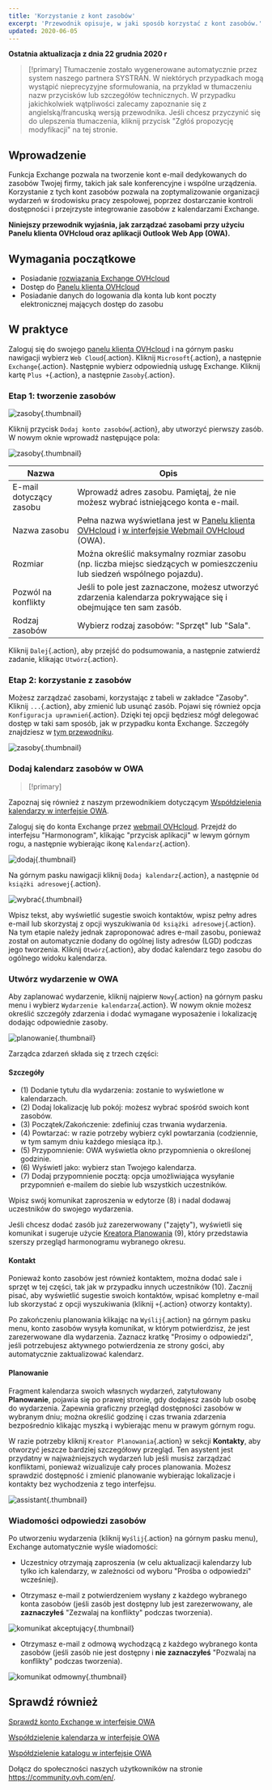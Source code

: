 ```yaml
---
title: 'Korzystanie z kont zasobów'
excerpt: 'Przewodnik opisuje, w jaki sposób korzystać z kont zasobów.'
updated: 2020-06-05
---
```


**Ostatnia aktualizacja z dnia 22 grudnia 2020 r**

> [!primary]
> Tłumaczenie zostało wygenerowane automatycznie przez system naszego partnera SYSTRAN. W niektórych przypadkach mogą wystąpić nieprecyzyjne sformułowania, na przykład w tłumaczeniu nazw przycisków lub szczegółów technicznych. W przypadku jakichkolwiek wątpliwości zalecamy zapoznanie się z angielską/francuską wersją przewodnika. Jeśli chcesz przyczynić się do ulepszenia tłumaczenia, kliknij przycisk "Zgłóś propozycję modyfikacji" na tej stronie.
> 

## Wprowadzenie

Funkcja Exchange pozwala na tworzenie kont e-mail dedykowanych do zasobów Twojej firmy, takich jak sale konferencyjne i wspólne urządzenia. Korzystanie z tych kont zasobów pozwala na zoptymalizowanie organizacji wydarzeń w środowisku pracy zespołowej, poprzez dostarczanie kontroli dostępności i przejrzyste integrowanie zasobów z kalendarzami Exchange.

**Niniejszy przewodnik wyjaśnia, jak zarządzać zasobami przy użyciu Panelu klienta OVHcloud oraz aplikacji Outlook Web App (OWA).**

## Wymagania początkowe

- Posiadanie [rozwiązania Exchange OVHcloud](https://www.ovhcloud.com/pl/emails/hosted-exchange/)
- Dostęp do [Panelu klienta OVHcloud](https://www.ovh.com/auth/?action=gotomanager&from=https://www.ovh.pl/&ovhSubsidiary=pl)
- Posiadanie danych do logowania dla konta lub kont poczty elektronicznej mających dostęp do zasobu

## W praktyce

Zaloguj się do swojego [panelu klienta OVHcloud](https://www.ovh.com/auth/?action=gotomanager&from=https://www.ovh.pl/&ovhSubsidiary=pl) i na górnym pasku nawigacji wybierz `Web Cloud`{.action}. Kliknij `Microsoft`{.action}, a następnie `Exchange`{.action}. Następnie wybierz odpowiednią usługę Exchange. Kliknij kartę `Plus +`{.action}, a następnie `Zasoby`{.action}.

### Etap 1: tworzenie zasobów

![zasoby](images/exchange-resources-step1.png){.thumbnail}

Kliknij przycisk `Dodaj konto zasobów`{.action}, aby utworzyć pierwszy zasób. W nowym oknie wprowadź następujące pola:

![zasoby](images/exchange-resources-step2.png){.thumbnail}

|Nazwa|Opis|
|---|---|
|E-mail dotyczący zasobu|Wprowadź adres zasobu. Pamiętaj, że nie możesz wybrać istniejącego konta e-mail.|
|Nazwa zasobu|Pełna nazwa wyświetlana jest w [Panelu klienta OVHcloud](https://www.ovh.com/auth/?action=gotomanager&from=https://www.ovh.pl/&ovhSubsidiary=pl) i [w interfejsie Webmail OVHcloud](https://www.ovh.pl/mail/) (OWA).|
|Rozmiar|Można określić maksymalny rozmiar zasobu (np. liczba miejsc siedzących w pomieszczeniu lub siedzeń wspólnego pojazdu).|
|Pozwól na konflikty|Jeśli to pole jest zaznaczone, możesz utworzyć zdarzenia kalendarza pokrywające się i obejmujące ten sam zasób.|
|Rodzaj zasobów|Wybierz rodzaj zasobów: "Sprzęt" lub "Sala".|

Kliknij `Dalej`{.action}, aby przejść do podsumowania, a następnie zatwierdź zadanie, klikając `Utwórz`{.action}.


### Etap 2: korzystanie z zasobów

Możesz zarządzać zasobami, korzystając z tabeli w zakładce "Zasoby". Kliknij `...`{.action}, aby zmienić lub usunąć zasób. Pojawi się również opcja `Konfiguracja uprawnień`{.action}. Dzięki tej opcji będziesz mógł delegować dostęp w taki sam sposób, jak w przypadku konta Exchange. Szczegóły znajdziesz w [tym przewodniku](/pages/web/microsoft-collaborative-solutions/feature_delegation).

![zasoby](images/exchange-resources-step3.png){.thumbnail}

### Dodaj kalendarz zasobów w OWA

> [!primary]
>
Zapoznaj się również z naszym przewodnikiem dotyczącym [Współdzielenia kalendarzy w interfejsie OWA](/pages/web/microsoft-collaborative-solutions/owa_calendar_sharing).
>

Zaloguj się do konta Exchange przez [webmail OVHcloud](https://www.ovh.pl/mail/). Przejdź do interfejsu "Harmonogram", klikając "przycisk aplikacji" w lewym górnym rogu, a następnie wybierając ikonę `Kalendarz`{.action}.

![dodaj](images/exchange-calendars-step1.png){.thumbnail}

Na górnym pasku nawigacji kliknij `Dodaj kalendarz`{.action}, a następnie `Od książki adresowej`{.action}.

![wybrać](images/exchange-resources-step4.png){.thumbnail}

Wpisz tekst, aby wyświetlić sugestie swoich kontaktów, wpisz pełny adres e-mail lub skorzystaj z opcji wyszukiwania `Od książki adresowej`{.action}. Na tym etapie należy jednak zaproponować adres e-mail zasobu, ponieważ został on automatycznie dodany do ogólnej listy adresów (LGD) podczas jego tworzenia. Kliknij `Otwórz`{.action}, aby dodać kalendarz tego zasobu do ogólnego widoku kalendarza.

### Utwórz wydarzenie w OWA

Aby zaplanować wydarzenie, kliknij najpierw `Nowy`{.action} na górnym pasku menu i wybierz `Wydarzenie kalendarza`{.action}. W nowym oknie możesz określić szczegóły zdarzenia i dodać wymagane wyposażenie i lokalizację dodając odpowiednie zasoby.

![planowanie](images/exchange-resources-step5_1.png){.thumbnail}

Zarządca zdarzeń składa się z trzech części:

#### Szczegóły

- (1) Dodanie tytułu dla wydarzenia: zostanie to wyświetlone w kalendarzach.
- (2) Dodaj lokalizację lub pokój: możesz wybrać spośród swoich kont zasobów.
- (3) Początek/Zakończenie: zdefiniuj czas trwania wydarzenia.
- (4) Powtarzać: w razie potrzeby wybierz cykl powtarzania (codziennie, w tym samym dniu każdego miesiąca itp.).
- (5) Przypomnienie: OWA wyświetla okno przypomnienia o określonej godzinie.
- (6) Wyświetl jako: wybierz stan Twojego kalendarza.
- (7) Dodaj przypomnienie pocztą: opcja umożliwiająca wysyłanie przypomnień e-mailem do siebie lub wszystkich uczestników.

Wpisz swój komunikat zaproszenia w edytorze (8) i nadal dodawaj uczestników do swojego wydarzenia.

Jeśli chcesz dodać zasób już zarezerwowany ("zajęty"), wyświetli się komunikat i sugeruje użycie [Kreatora Planowania](./#planowanie) (9), który przedstawia szerszy przegląd harmonogramu wybranego okresu.

#### Kontakt

Ponieważ konto zasobów jest również kontaktem, można dodać sale i sprzęt w tej części, tak jak w przypadku innych uczestników (10). Zacznij pisać, aby wyświetlić sugestie swoich kontaktów, wpisać kompletny e-mail lub skorzystać z opcji wyszukiwania (kliknij `+`{.action} otworzy kontakty).

Po zakończeniu planowania klikając na `Wyślij`{.action} na górnym pasku menu, konto zasobów wysyła komunikat, w którym potwierdzisz, że jest zarezerwowane dla wydarzenia. Zaznacz kratkę "Prosimy o odpowiedzi", jeśli potrzebujesz aktywnego potwierdzenia ze strony gości, aby automatycznie zaktualizować kalendarz.

#### Planowanie

Fragment kalendarza swoich własnych wydarzeń, zatytułowany **Planowanie**, pojawia się po prawej stronie, gdy dodajesz zasób lub osobę do wydarzenia. Zapewnia graficzny przegląd dostępności zasobów w wybranym dniu; można określić godzinę i czas trwania zdarzenia bezpośrednio klikając myszką i wybierając menu w prawym górnym rogu.

W razie potrzeby kliknij `Kreator Planowania`{.action} w sekcji **Kontakty**, aby otworzyć jeszcze bardziej szczegółowy przegląd. Ten asystent jest przydatny w najważniejszych wydarzeń lub jeśli musisz zarządzać konfliktami, ponieważ wizualizuje cały proces planowania. Możesz sprawdzić dostępność i zmienić planowanie wybierając lokalizacje i kontakty bez wychodzenia z tego interfejsu.

![assistant](images/exchange-resources-step6.png){.thumbnail}

### Wiadomości odpowiedzi zasobów

Po utworzeniu wydarzenia (kliknij `Wyślij`{.action} na górnym pasku menu), Exchange automatycznie wyśle wiadomości:

- Uczestnicy otrzymają zaproszenia (w celu aktualizacji kalendarzy lub tylko ich kalendarzy, w zależności od wyboru "Prośba o odpowiedzi" wcześniej).

- Otrzymasz e-mail z potwierdzeniem wysłany z każdego wybranego konta zasobów (jeśli zasób jest dostępny lub jest zarezerwowany, ale **zaznaczyłeś** "Zezwalaj na konflikty" podczas tworzenia).

![komunikat akceptujący](images/exchange-resources-step7.png){.thumbnail}

- Otrzymasz e-mail z odmową wychodzącą z każdego wybranego konta zasobów (jeśli zasób nie jest dostępny i **nie zaznaczyłeś** "Pozwalaj na konflikty" podczas tworzenia).

![komunikat odmowny](images/exchange-resources-step8.png){.thumbnail}

## Sprawdź również

[Sprawdź konto Exchange w interfejsie OWA](/pl/microsoft-collaborative-solutions/exchange_2016_przewodnik_dotyczacy_korzystania_z_outlook_web_app/)

[Współdzielenie kalendarza w interfejsie OWA](/pages/web/microsoft-collaborative-solutions/owa_calendar_sharing)

[Współdzielenie katalogu w interfejsie OWA](/pages/web/microsoft-collaborative-solutions/owa_directory_sharing)

Dołącz do społeczności naszych użytkowników na stronie <https://community.ovh.com/en/>.
